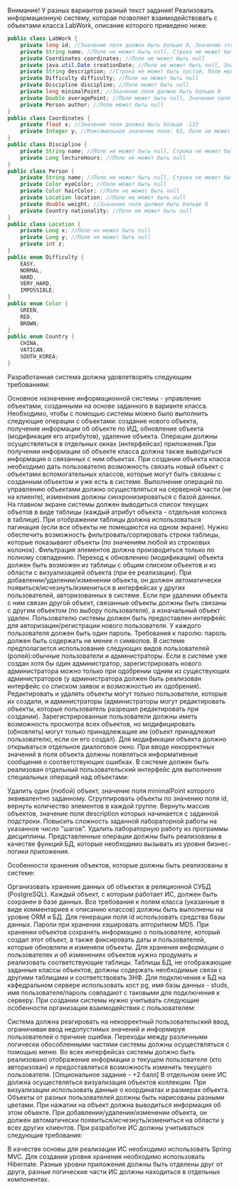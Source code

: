 Внимание! У разных вариантов разный текст задания!
Реализовать информационную систему, которая позволяет взаимодействовать с объектами класса LabWork, описание которого приведено ниже:

```java
public class LabWork {
    private long id; //Значение поля должно быть больше 0, Значение этого поля должно быть уникальным, Значение этого поля должно генерироваться автоматически
    private String name; //Поле не может быть null, Строка не может быть пустой
    private Coordinates coordinates; //Поле не может быть null
    private java.util.Date creationDate; //Поле не может быть null, Значение этого поля должно генерироваться автоматически
    private String description; //Строка не может быть пустой, Поле может быть null
    private Difficulty difficulty; //Поле не может быть null
    private Discipline discipline; //Поле может быть null
    private long minimalPoint; //Значение поля должно быть больше 0
    private Double averagePoint; //Поле может быть null, Значение поля должно быть больше 0
    private Person author; //Поле может быть null
}
public class Coordinates {
    private float x; //Значение поля должно быть больше -137
    private Integer y; //Максимальное значение поля: 65, Поле не может быть null
}
public class Discipline {
    private String name; //Поле не может быть null, Строка не может быть пустой
    private Long lectureHours; //Поле не может быть null
}
public class Person {
    private String name; //Поле не может быть null, Строка не может быть пустой
    private Color eyeColor; //Поле может быть null
    private Color hairColor; //Поле не может быть null
    private Location location; //Поле не может быть null
    private double weight; //Значение поля должно быть больше 0
    private Country nationality; //Поле не может быть null
}
public class Location {
    private Long x; //Поле не может быть null
    private Long y; //Поле не может быть null
    private int z;
}
public enum Difficulty {
    EASY,
    NORMAL,
    HARD,
    VERY_HARD,
    IMPOSSIBLE;
}
public enum Color {
    GREEN,
    RED,
    BROWN;
}
public enum Country {
    CHINA,
    VATICAN,
    SOUTH_KOREA;
}
```
Разработанная система должна удовлетворять следующим требованиям:

Основное назначение информационной системы - управление объектами, созданными на основе заданного в варианте класса.
Необходимо, чтобы с помощью системы можно было выполнить следующие операции с объектами: создание нового объекта, получение информации об объекте по ИД, обновление объекта (модификация его атрибутов), удаление объекта. Операции должны осуществляться в отдельных окнах (интерфейсах) приложения.При получении информации об объекте класса должна также выводиться информация о связанных с ним объектах.
При создании объекта класса необходимо дать пользователю возможность связать новый объект с объектами вспомогательных классов, которые могут быть связаны с созданным объектом и уже есть в системе.
Выполнение операций по управлению объектами должно осуществляться на серверной части (не на клиенте), изменения должны синхронизироваться с базой данных.
На главном экране системы должен выводиться список текущих объетов в виде таблицы (каждый атрибут объекта - отдельная колонка в таблице). При отображении таблицы должна использоваться пагинация (если все объекты не помещаются на одном экране).
Нужно обеспечить возможность фильтровать/сортировать строки таблицы, которые показывают объекты (по значениям любой из строковых колонок). Фильтрация элементов должна производиться только по полному совпадению.
Переход к обновлению (модификации) объекта должен быть возможен из таблицы с общим списком объектов и из области с визуализацией объекта (при ее реализации).
При добавлении/удалении/изменении объекта, он должен автоматически появиться/исчезнуть/измениться в интерфейсах у других пользователей, авторизованных в системе.
Если при удалении объекта с ним связан другой объект, связанные объекты должны быть связаны с другим объектом (по выбору пользователя), а изначальный объект удален.
Пользователю системы должен быть предоставлен интерфейс для авторизации/регистрации нового пользователя. У каждого пользователя должен быть один пароль. Требования к паролю: пароль должен быть содержать не менее n символов. В системе предполагается использование следующих видов пользователей (ролей):обычные пользователи и администраторы. Если в системе уже создан хотя бы один администратор, зарегистрировать нового администратора можно только при одобрении одним из существующих администраторов (у администратора должен быть реализован интерфейс со списком заявок и возможностью их одобрения).
Редактировать и удалять объекты могут только пользователи, которые их создали, и администраторы (администраторы могут редактировать объекты, которые пользователь разрешил редактировать при создании).
Зарегистрированные пользователи должны иметь возможность просмотра всех объектов, но модифицировать (обновлять) могут только принадлежащие им (объект принадлежит пользователю, если он его создал). Для модификации объекта должно открываться отдельное диалоговое окно. При вводе некорректных значений в поля объекта должны появляться информативные сообщения о соответствующих ошибках.
В системе должен быть реализован отдельный пользовательский интерфейс для выполнения специальных операций над объектами:

Удалить один (любой) объект, значение поля minimalPoint которого эквивалентно заданному.
Сгруппировать объекты по значению поля id, вернуть количество элементов в каждой группе.
Вернуть массив объектов, значение поля description которых начинается с заданной подстроки.
Повысить сложность заданной лабораторной работы на указанное число "шагов".
Удалить лабораторную работу из программы дисциплины.
Представленные операции должны быть реализованы в качестве функций БД, которые необходимо вызывать из уровня бизнес-логики приложения.

Особенности хранения объектов, которые должны быть реализованы в системе:

Организовать хранение данных об объектах в реляционной СУБД (PostgreSQL). Каждый объект, с которым работает ИС, должен быть сохранен в базе данных.
Все требования к полям класса (указанные в виде комментариев к описанию классов) должны быть выполнены на уровне ORM и БД.
Для генерации поля id использовать средства базы данных.
Пароли при хранении хэшировать алгоритмом MD5.
При хранении объектов сохранять информацию о пользователе, который создал этот объект, а также фиксировать даты и пользователей, которые обновляли и изменяли объекты. Для хранения информации о пользователях и об изменениях объектов нужно продумать и реализовать соответствующие таблицы.
Таблицы БД, не отображающие заданные классы объектов, должны содержать необходимые связи с другими таблицами и соответствовать 3НФ.
Для подключения к БД на кафедральном сервере использовать хост pg, имя базы данных - studs, имя пользователя/пароль совпадают с таковыми для подключения к серверу.
При создании системы нужно учитывать следующие особенности организации взаимодействия с пользователем:

Система должна реагировать на некорректный пользовательский ввод, ограничивая ввод недопустимых значений и информируя пользователей о причине ошибки.
Переходы между различными логически обособленными частями системы должны осуществляться с помощью меню.
Во всех интерфейсах системы должно быть реализовано отображение информации о текущем пользователе (кто авторизован) и предоставляться возможность изменить текущего пользователя.
[Опциональное задание - +2 балл] В отдельном окне ИС должна осуществляться визуализация объектов коллекции. При визуализации использовать данные о координатах и размерах объекта. Объекты от разных пользователей должны быть нарисованы разными цветами. При нажатии на объект должна выводиться информация об этом объекте.
При добавлении/удалении/изменении объекта, он должен автоматически появиться/исчезнуть/измениться на области у всех других клиентов.
При разработке ИС должны учитываться следующие требования:

В качестве основы для реализации ИС необходимо использовать Spring MVC.
Для создания уровня хранения необходимо использовать Hibernate.
Разные уровни приложения должны быть отделены друг от друга, разные логические части ИС должны находиться в отдельных компонентах.
